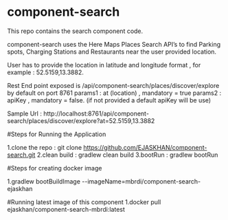 # component-search
This repo contains the search component code.

component-search uses the Here Maps Places Search API’s to find Parking spots, Charging Stations and Restaurants near the user provided location.

User has to provide the location in latitude and longitude format , for example : 52.5159,13.3882.

Rest End point exposed is /api/component-search/places/discover/explore by default on port 8761
params1 : at (location) , mandatory = true
params2 : apiKey , mandatory = false. (if not provided a default apiKey will be use)

Sample Url : http://localhost:8761/api/component-search/places/discover/explore?at=52.5159,13.3882

#Steps for Running the Application

1.clone the repo :  git clone https://github.com/EJASKHAN/component-search.git
2.clean build :  gradlew clean build
3.bootRun :  gradlew bootRun

#Steps for creating docker image

1.gradlew bootBuildImage --imageName=mbrdi/component-search-ejaskhan

#Running latest image of this component
1.docker pull ejaskhan/component-search-mbrdi:latest
